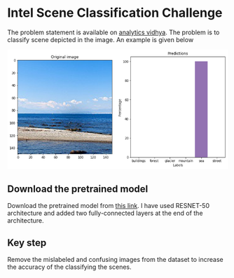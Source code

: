 # Intel Scene Classification Challenge

The problem statement is available on [analytics vidhya](https://datahack.analyticsvidhya.com/contest/practice-problem-intel-scene-classification-challe/). The problem is to classify scene depicted in the image. An example is given below

![Example image](example.png)

## Download the pretrained model

Download the pretrained model from [this link](https://drive.google.com/open?id=1Q6e9wwovM0cACbiINI2crL9rgcbPtiSf). I have used RESNET-50 architecture and added two fully-connected layers at the end of the architecture.

## Key step

Remove the mislabeled and confusing images from the dataset to increase the accuracy of the classifying the scenes.
